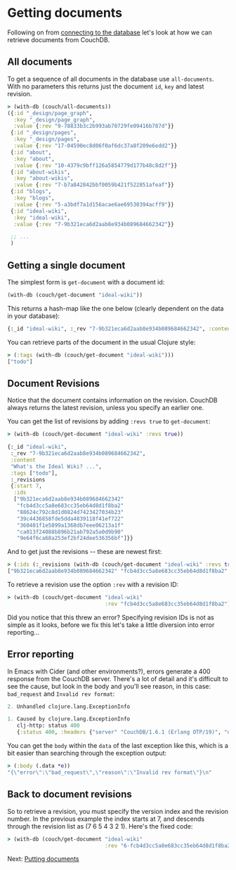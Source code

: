 # Getting documents

Following on from [connecting to the database](connecting.md) let's look at how we can retrieve documents from CouchDB.

## All documents

To get a sequence of all documents in the database use `all-documents`. With no parameters this returns just the document `id`, `key` and latest revision.

```clojure
> (with-db (couch/all-documents))
({:id "_design/page_graph",
  :key "_design/page_graph",
  :value {:rev "9-78833b3c2b993ab70729fe09416b787d"}}
 {:id "_design/pages",
  :key "_design/pages",
  :value {:rev "17-04590ec8d06f0af6dc37a8f209e6edd2"}}
 {:id "about",
  :key "about",
  :value {:rev "10-4379c9bff126a5854779d177b48c8d2f"}}
 {:id "about-wikis",
  :key "about-wikis",
  :value {:rev "7-b7a842842bbf0059b421f522851afeaf"}}
 {:id "blogs",
  :key "blogs",
  :value {:rev "5-a3bdf7a1d156acae6ae69530394acff9"}}
 {:id "ideal-wiki",
  :key "ideal-wiki",
  :value {:rev "7-9b321eca6d2aab8e934b089684662342"}}

 ;; ...
 )
```

[//]: # (Add info about include more, eg. include_docs)

## Getting a single document

The simplest form is `get-document` with a document id:

```clojure
(with-db (couch/get-document "ideal-wiki"))
```

This returns a hash-map like the one below (clearly dependent on the data in your database):

```clojure
{:_id "ideal-wiki", :_rev "7-9b321eca6d2aab8e934b089684662342", :content "What's the Ideal Wiki?\r\n================\r\n\r\n## Essentials\r\n\r\nAs an editor...\r\n\r\n* Markdown or similar syntax. WYSIWYG is too complex and error prone.\r\n* Really easy to make new pages, e.g. with `[[Links Like This]]` or maybe LikeThis.\r\n* Version history so that changes are safe.\r\n* Adding images is easy enough.\r\n* Wiki sections, e.g. Recipes, HomeEd.\r\n\r\nAs a reader of the wiki...\r\n\r\n* Nice default presentation.\r\n* Good search.\r\n* My own navigation bar of favourite pages.\r\n\r\n## Nice to have\r\n\r\n\r\nAs an editor...\r\n\r\n* Page rename doesn't break existing links.\r\n* Tagging, and pages styled by tag\r\n* Broken links, or links to pages that don't yet exist, are highlighted.\r\n* Auto-resize of images + image gallery.", :tags ["todo"]}
```

You can retrieve parts of the document in the usual Clojure style:

```clojure
> (:tags (with-db (couch/get-document "ideal-wiki")))
["todo"]
```

## Document Revisions

Notice that the document contains information on the revision. CouchDB always returns the latest revision, unless you specify an earlier one.

You can get the list of revisions by adding `:revs true` to `get-document`:

```clojure
> (with-db (couch/get-document "ideal-wiki" :revs true))

{:_id "ideal-wiki",
 :_rev "7-9b321eca6d2aab8e934b089684662342",
 :content
 "What's the Ideal Wiki? ...",
 :tags ["todo"],
 :_revisions
 {:start 7,
  :ids
  ["9b321eca6d2aab8e934b089684662342"
   "fcb4d3cc5a8e683cc35eb64d8d1f8ba2"
   "88624c792c8d1d0824d7423427034b23"
   "39c4436858fde5dda4839118f41ef722"
   "360401f1e5899a1368db7eee06213a1f"
   "ca013f24088b896b21ab792a5a0d9b90"
   "9e64f6ca68a253ef2bf24dee536356bf"]}}
```

And to get just the revisions -- these are newest first:

```clojure
> (:ids (:_revisions (with-db (couch/get-document "ideal-wiki" :revs true))))
["9b321eca6d2aab8e934b089684662342" "fcb4d3cc5a8e683cc35eb64d8d1f8ba2" "88624c792c8d1d0824d7423427034b23" "39c4436858fde5dda4839118f41ef722" "360401f1e5899a1368db7eee06213a1f" "ca013f24088b896b21ab792a5a0d9b90" "9e64f6ca68a253ef2bf24dee536356bf"]
```

To retrieve a revision use the option `:rev` with a revision ID:

```clojure
> (with-db (couch/get-document "ideal-wiki"
                               :rev "fcb4d3cc5a8e683cc35eb64d8d1f8ba2"))
```

Did you notice that this threw an error? Specifying revision IDs is not as simple as it looks, before we fix this let's take a little diversion into error reporting...

## Error reporting

In Emacs with Cider (and other environments?), errors generate a 400 response from the CouchDB server. There's a lot of detail and it's difficult to see the cause, but look in the body and you'll see reason, in this case: `bad_request` and `Invalid rev format`:

```clojure
2. Unhandled clojure.lang.ExceptionInfo

1. Caused by clojure.lang.ExceptionInfo
   clj-http: status 400
   {:status 400, :headers {"server" "CouchDB/1.6.1 (Erlang OTP/19)", "date" "Wed, 02 May 2018 13:12:37 GMT", "content-type" "text/plain; charset=utf-8", "content-length" "54", "cache-control" "must-revalidate"}, :body "{\"error\":\"bad_request\",\"reason\":\"Invalid rev format\"}\n", :request {:path "/wiki/ideal-wiki", :user-info nil, :follow-redirects true, :body-type nil, :protocol "http", :password nil, :conn-timeout 5000, :as :json, :username nil, :http-req #object[clj_http.core.proxy$org.apache.http.client.methods.HttpEntityEnclosingRequestBase$ff19274a 0x313052b1 "GET http://localhost:5984/wiki/ideal-wiki?rev=fcb4d3cc5a8e683cc35eb64d8d1f8ba2 HTTP/1.1"], ...}}
```

You can get the `body` within the `data` of the last exception like this, which is a bit easier than searching through the exception output:

```clojure
> (:body (.data *e))
"{\"error\":\"bad_request\",\"reason\":\"Invalid rev format\"}\n"
```

## Back to document revisions

So to retrieve a revision, you must specify the version index and the revision number. In the previous example the index starts at 7, and descends through the revision list as (7 6 5 4 3 2 1). Here's the fixed code:

```clojure
> (with-db (couch/get-document "ideal-wiki"
                               :rev "6-fcb4d3cc5a8e683cc35eb64d8d1f8ba2"))
```

Next: [Putting documents](put-doc.md)